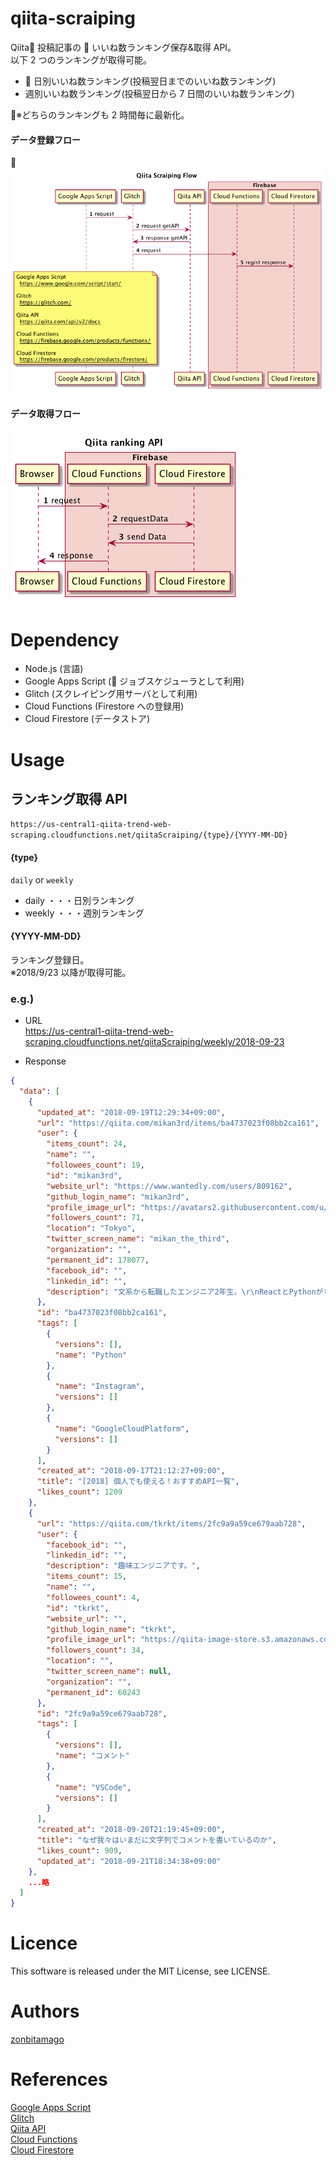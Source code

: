 # qiita-scraiping

Qiita 投稿記事の  いいね数ランキング保存&取得 API。<br>
以下 2 つのランキングが取得可能。<br>

-  日別いいね数ランキング(投稿翌日までのいいね数ランキング)
- 週別いいね数ランキング(投稿翌日から 7 日間のいいね数ランキング)

※どちらのランキングも 2 時間毎に最新化。<br>

#### データ登録フロー

![scraiping-flow](doc/scraiping-flow.png)

#### データ取得フロー

![getAPI-flow](doc/getAPI-flow.png)

# Dependency

- Node.js (言語)
- Google Apps Script ( ジョブスケジューラとして利用)
- Glitch (スクレイピング用サーバとして利用)
- Cloud Functions (Firestore への登録用)
- Cloud Firestore (データストア)

# Usage

## ランキング取得 API

`https://us-central1-qiita-trend-web-scraping.cloudfunctions.net/qiitaScraiping/{type}/{YYYY-MM-DD}`

#### {type}

`daily` or `weekly`

- daily ・・・日別ランキング
- weekly ・・・週別ランキング

#### {YYYY-MM-DD}

ランキング登録日。<br>
※2018/9/23 以降が取得可能。

### e.g.)

- URL<br>
  https://us-central1-qiita-trend-web-scraping.cloudfunctions.net/qiitaScraiping/weekly/2018-09-23

- Response<br>

```json
{
  "data": [
    {
      "updated_at": "2018-09-19T12:29:34+09:00",
      "url": "https://qiita.com/mikan3rd/items/ba4737023f08bb2ca161",
      "user": {
        "items_count": 24,
        "name": "",
        "followees_count": 19,
        "id": "mikan3rd",
        "website_url": "https://www.wantedly.com/users/809162",
        "github_login_name": "mikan3rd",
        "profile_image_url": "https://avatars2.githubusercontent.com/u/27764298?v=3",
        "followers_count": 71,
        "location": "Tokyo",
        "twitter_screen_name": "mikan_the_third",
        "organization": "",
        "permanent_id": 178077,
        "facebook_id": "",
        "linkedin_id": "",
        "description": "文系から転職したエンジニア2年生。\r\nReactとPythonがちょっと書ける"
      },
      "id": "ba4737023f08bb2ca161",
      "tags": [
        {
          "versions": [],
          "name": "Python"
        },
        {
          "name": "Instagram",
          "versions": []
        },
        {
          "name": "GoogleCloudPlatform",
          "versions": []
        }
      ],
      "created_at": "2018-09-17T21:12:27+09:00",
      "title": "[2018] 個人でも使える！おすすめAPI一覧",
      "likes_count": 1209
    },
    {
      "url": "https://qiita.com/tkrkt/items/2fc9a9a59ce679aab728",
      "user": {
        "facebook_id": "",
        "linkedin_id": "",
        "description": "趣味エンジニアです。",
        "items_count": 15,
        "name": "",
        "followees_count": 4,
        "id": "tkrkt",
        "website_url": "",
        "github_login_name": "tkrkt",
        "profile_image_url": "https://qiita-image-store.s3.amazonaws.com/0/60243/profile-images/1473695175",
        "followers_count": 34,
        "location": "",
        "twitter_screen_name": null,
        "organization": "",
        "permanent_id": 60243
      },
      "id": "2fc9a9a59ce679aab728",
      "tags": [
        {
          "versions": [],
          "name": "コメント"
        },
        {
          "name": "VSCode",
          "versions": []
        }
      ],
      "created_at": "2018-09-20T21:19:45+09:00",
      "title": "なぜ我々はいまだに文字列でコメントを書いているのか",
      "likes_count": 909,
      "updated_at": "2018-09-21T18:34:38+09:00"
    },
    ...略
  ]
}
```

# Licence

This software is released under the MIT License, see LICENSE.

# Authors

[zonbitamago](https://github.com/zonbitamago)

# References

[Google Apps Script](https://www.google.com/script/start/)<br>
[Glitch](https://glitch.com/)<br>
[Qiita API](https://qiita.com/api/v2/docs)<br>
[Cloud Functions](https://firebase.google.com/products/functions/)<br>
[Cloud Firestore](https://firebase.google.com/products/firestore/)<br>
